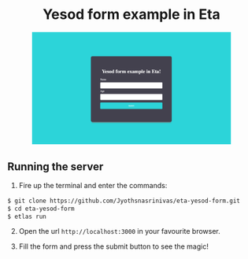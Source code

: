 <h1 align="center">Yesod form example in Eta</h1>

<p align="center">
  <img src="./resources/eta-yesod-form.png" width="80%" />
</p>


## Running the server

1) Fire up the terminal and enter the commands:

  ```
  $ git clone https://github.com/Jyothsnasrinivas/eta-yesod-form.git
  $ cd eta-yesod-form
  $ etlas run
  ```

2) Open the url `http://localhost:3000` in your favourite browser.

3) Fill the form and press the submit button to see the magic!
